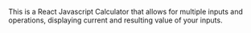 This is a React Javascript Calculator that allows for multiple
inputs and operations, displaying current and resulting value
of your inputs.